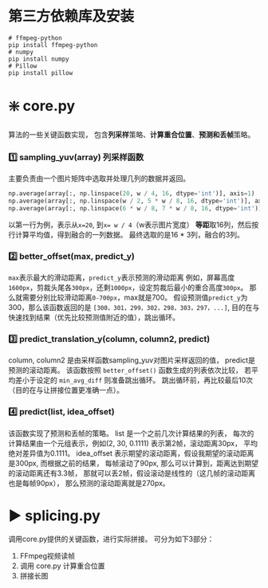 # 第三方依赖库及安装
```shell
# ffmpeg-python
pip install ffmpeg-python
# numpy
pip install numpy
# Pillow
pip install pillow
```

# ❇️ core.py
算法的一些关键函数实现，
包含**列采样**策略、**计算重合位置**、**预测和丢帧**策略。

### 1️⃣ sampling_yuv(array) 列采样函数
主要负责由一个图片矩阵中选取并处理几列的数据并返回。
```python
np.average(array[:, np.linspace(20, w / 4, 16, dtype='int')], axis=1)
np.average(array[:, np.linspace(w / 2, 5 * w / 8, 16, dtype='int')], axis=1)
np.average(array[:, np.linspace(6 * w / 8, 7 * w / 8, 16, dtype='int')], axis=1)
```
以第一行为例，表示从`x=20`, 到`x= w / 4`（w表示图片宽度） **等距**取16列，然后按行计算平均值，得到融合的一列数据。
最终选取的是16 * 3列，融合的3列。

### 2️⃣ better_offset(max, predict_y)
`max`表示最大的滑动距离，`predict_y`表示预测的滑动距离
例如，屏幕高度`1600px`，剪裁头尾各`300px`，还剩`1000px`，设定剪裁后最小的重合高度`300px`。
那么就需要分别比较滑动距离`0-700px`，max就是700。
假设预测值`predict_y`为300，那么该函数返回的是
`[300，301，299，302，298，303，297，...]`, 
目的在与快速找到结果（优先比较预测值附近的值），跳出循环。

### 3️⃣ predict_translation_y(column, column2, predict)
column, column2 是由采样函数sampling_yuv对图片采样返回的值，
predict是预测的滚动距离。
该函数按照 `better_offset()` 函数生成的列表依次比较，
若平均差小于设定的 `min_avg_diff` 则准备跳出循环。
跳出循环前，再比较最后10次（目的在与让拼接位置更准确一点）。

### 4️⃣ predict(list, idea_offset)
该函数实现了预测和丢帧的策略。
list 是一个之前几次计算结果的列表，
每次的计算结果由一个元组表示，例如(2, 30, 0.1111) 表示第2帧，滚动距离30px，
平均绝对差异值为0.1111。
idea_offset 表示期望的滚动距离，假设我期望的滚动距离是300px, 而根据之前的结果，
每帧滚动了90px, 那么可以计算到，距离达到期望的滚动距离还有3.3帧，
那就可以丢2帧，假设滚动是线性的（这几帧的滚动距离也是每帧90px），
那么预测的滚动距离就是270px。


# ▶️ splicing.py
调用core.py提供的关键函数，进行实际拼接。
可分为如下3部分：
1. FFmpeg视频读帧
2. 调用 core.py 计算重合位置
3. 拼接长图
